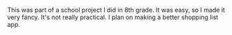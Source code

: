 This was part of a school project I did in 8th grade. It was easy, so I made it very fancy. It's not really practical. I plan on making a better shopping list app.
